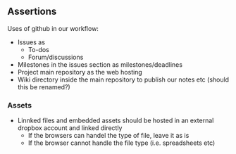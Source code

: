 ## Assertions

Uses of github in our workflow:

* Issues as 
	* To-dos
    * Forum/discussions
* Milestones in the issues section as milestones/deadlines
* Project main repository as the web hosting
* Wiki directory inside the main repository to publish our notes etc (should this be renamed?)

### Assets

* Linnked files and embedded assets should be hosted in an external dropbox account and linked directly
	* If the browsers can handel the type of file, leave it as is
    * If the browser cannot handle the file type (i.e. spreadsheets etc)